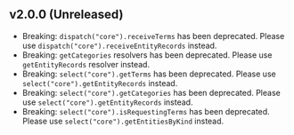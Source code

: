 ## v2.0.0 (Unreleased)

- Breaking: `dispatch("core").receiveTerms` has been deprecated. Please use `dispatch("core").receiveEntityRecords` instead.
- Breaking: `getCategories` resolvers has been deprecated. Please use `getEntityRecords` resolver instead.
- Breaking: `select("core").getTerms` has been deprecated. Please use `select("core").getEntityRecords` instead.
- Breaking: `select("core").getCategories` has been deprecated. Please use `select("core").getEntityRecords` instead.
- Breaking: `select("core").isRequestingTerms` has been deprecated. Please use `select("core").getEntitiesByKind` instead.